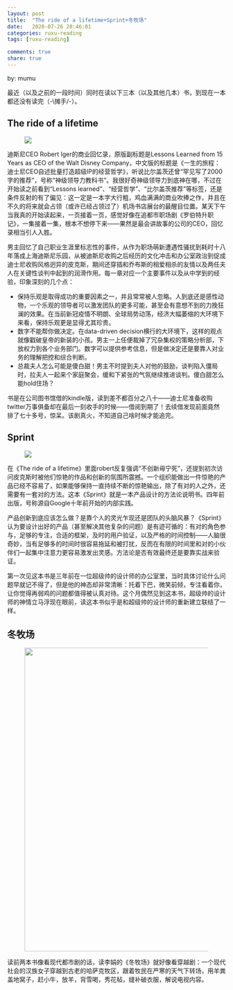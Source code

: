 ```yaml
---
layout: post
title:  "The ride of a lifetime+Sprint+冬牧场"
date:   2020-07-26 20:46:01
categories: ruxu-reading
tags: [ruxu-reading]

comments: true
share: true
---
```

by: mumu

最近（以及之前的一段时间）同时在读以下三本（以及其他几本）书，到现在一本都还没有读完（-\摊手/-）。

## The ride of a lifetime

<figure>
<a href="{{ site.url }}/images/ride-of-a-life-time.jpg"><img src="{{ site.url }}/images/ride-of-a-life-time.jpg"></a>
</figure>

迪斯尼CEO Robert Iger的商业回忆录，原版副标题是Lessons Learned from 15 Years as CEO of the Walt Disney Company，中文版的标题是《一生的旅程：迪士尼CEO自述批量打造超级IP的经营哲学》，听说比尔盖茨还曾“罕见写了2000字的推荐”，号称“神级领导力教科书”。我很好奇神级领导力到底神在哪，不过在开始读之前看到“Lessons learned”、“经营哲学”、“比尔盖茨推荐”等标签，还是条件反射的有了偏见：这一定是一本字大行粗，鸡血满满的商业吹捧之作，并且在不久的将来就会占领（或许已经占领过了）机场书店展台的最醒目位置。某天下午当我真的开始读起来，一页接着一页，感觉好像在追都市职场剧《罗伯特升职记》，一集接着一集，根本不想停下来——果然是最会讲故事的公司的CEO，回忆录相当引人入胜。

男主回忆了自己职业生涯里标志性的事件，从作为职场萌新遭遇性骚扰到耗时十八年落成上海迪斯尼乐园，从被迪斯尼收购之后经历的文化冲击和办公室政治到促成迪士尼收购风格迥异的皮克斯，期间还穿插和乔布斯的相爱相杀的友情以及两任夫人在关键性谈判中起到的润滑作用。每一章对应一个主要事件以及从中学到的经验，印象深刻的几个点：

- 保持乐观是取得成功的重要因素之一，并且常常被人忽略。人到底还是感性动物，一个乐观的领导者可以激发团队的更多可能，甚至会有意想不到的力挽狂澜的效果。在当前新冠疫情不明朗、全球局势动荡，经济大幅萎缩的大环境下来看，保持乐观更是显得尤其珍贵。
- 数字不能帮你做决定。在data-driven decision横行的大环境下，这样的观点就像戳破皇帝的新装的小孩。男主一上任便裁掉了冗杂集权的策略分析部，下放权力到各个业务部门。数字可以提供参考信息，但是做决定还是要靠人对业务的理解把控和综合判断。
- 总裁夫人怎么可能是傻白甜！男主不时提到夫人对他的鼓励，谈判陷入僵局时，拉夫人一起来个家庭聚会，缓和下紧张的气氛继续推进谈判。傻白甜怎么能hold住场？

书是在公司图书馆借的kindle版，读到差不都百分之八十——迪士尼准备收购twitter万事俱备却在最后一刻收手的时候——借阅到期了！去续借发现前面竟然排了七十多号，惊呆。该剧真火，不知道自己啥时候才能追完。

## Sprint
<figure>
<a href="{{ site.url }}/images/sprint.jpg"><img src="{{ site.url }}/images/sprint.jpg"></a>
</figure>

在《The ride of a lifetime》里面robert反复强调“不创新毋宁死”，还提到初次访问皮克斯时被他们惊艳的作品和创新的氛围所震撼。一个组织能做出一件惊艳的产品已经不容易了，如果能够保持一直持续不断的惊艳输出，除了有对的人之外，还需要有一套对的方法。这本《Sprint》就是一本产品设计的方法论说明书。四年前出版，号称源自Google十年前开始的内部实践。

产品创新到底应该怎么做？是靠个人的灵光乍现还是团队的头脑风暴？《Sprint》认为要设计出好的产品（甚至解决其他复杂的问题）是有迹可循的：有对的角色参与，足够的专注，合适的框架，及时的用户验证，以及严格的时间控制——人脑很奇妙，当有足够多的时间时很容易拖延和被打扰，反而在有限的时间里和对的小伙伴们一起集中注意力更容易激发出灵感。方法论是否有效最终还是要靠实战来验证。

第一次见这本书是三年前在一位超级帅的设计师的办公室里，当时具体讨论什么问题早就记不得了，但是他的神态却非常清晰：托着下巴，微笑前倾，专注看着你，让你觉得再弱鸡的问题都值得被认真对待。这个月偶然见到这本书，超级帅的设计师的神情立马浮现在眼前，读这本书似乎是和超级帅的设计师的重新建立联结了一样。

## 冬牧场
<figure>
<a href="{{ site.url }}/images/dongmuchang.jpg"><img src="{{ site.url }}/images/dongmuchang.jpg" height="700"></a>
</figure>

读前两本书像看现代都市剧的话，读李娟的《冬牧场》就好像看穿越剧：一个现代社会的汉族女子穿越到古老的哈萨克牧区，跟着牧民在严寒的天气下转场，用羊粪盖地窝子，赶小牛，放羊，背雪喝，秀花毡，缝补破衣服，解说电视内容。